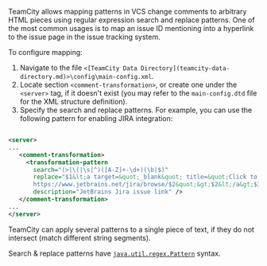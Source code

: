 [//]: # (title: Mapping External Links in Comments)
[//]: # (auxiliary-id: Mapping External Links in Comments)

TeamCity allows mapping patterns in VCS change comments to arbitrary HTML pieces using regular expression search and replace patterns. One of the most common usages is to map an issue ID mentioning into a hyperlink to the issue page in the issue tracking system.

To configure mapping:

1. Navigate to the file `<[TeamCity Data Directory](teamcity-data-directory.md)>\config\main-config.xml`.
2. Locate section `<comment-transformation>`, or create one under the `<server>` tag, if it doesn't exist (you may refer to the `main-config.dtd` file for the XML structure definition).
3. Specify the search and replace patterns. For example, you can use the following pattern for enabling JIRA integration:

```XML

<server>
...
   <comment-transformation>
     <transformation-pattern
       search="(>|\(|\s|^)([A-Z]+-\d+)(\b|$)"
       replace="$1&lt;a target=&quot;_blank&quot; title=&quot;Click to open this issue a new window&quot; href=&quot;
       https://www.jetbrains.net/jira/browse/$2&quot;&gt;$2&lt;/a&gt;$3"
       description="JetBrains Jira issue link" />
   </comment-transformation>
...
</server>

```

TeamCity can apply several patterns to a single piece of text, if they do not intersect (match different string segments).

<note>

Search &amp; replace patterns have [`java.util.regex.Pattern`](http://java.sun.com/j2se/1.5.0/docs/api/java/util/regex/Pattern.html) syntax.
</note>
